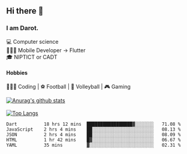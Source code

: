 ## Hi there 👋

### I am Darot.

💻 Computer science <br>
🧑🏻‍💻 Mobile Developer -> Flutter<br>
🎓 NIPTICT or CADT<br>

#### Hobbies 
🧑🏻‍💻 Coding  |  ⚽️ Football | 🏐 Volleyball | 🎮 Gaming<br>

<!-- [![Darot's GitHub stats](https://github-readme-stats.vercel.app/api?username=darot-chen)](https://github.com/darot-chen/github-readme-stats) -->
<!--
**darot-chen/darot-chen** is a ✨ _special_ ✨ repository because its `README.md` (this file) appears on your GitHub profile.

Here are some ideas to get you started:

- 🔭 I’m currently working on ...
- 🌱 I’m currently learning ...
- 👯 I’m looking to collaborate on ...
- 🤔 I’m looking for help with ...
- 💬 Ask me about ...
- 📫 How to reach me: ...
- 😄 Pronouns: ...
- ⚡ Fun fact: ...
-->

[![Anurag's github stats](https://github-readme-stats.vercel.app/api?username=darot-chen&count_private=true&theme=cobalt&show_icons=true)](https://github.com/darot-chen)
</br>
</br>
[![Top Langs](https://github-readme-stats.vercel.app/api/top-langs/?username=darot-chen&layout=compact&theme=cobalt)](https://github.com/darot-chen/)


<!--START_SECTION:waka-->

```text
Dart          18 hrs 12 mins  █████████████████▓░░░░░░░   71.08 %
JavaScript    2 hrs 4 mins    ██░░░░░░░░░░░░░░░░░░░░░░░   08.13 %
JSON          2 hrs 4 mins    ██░░░░░░░░░░░░░░░░░░░░░░░   08.09 %
HTML          1 hr 42 mins    █▓░░░░░░░░░░░░░░░░░░░░░░░   06.67 %
YAML          35 mins         ▓░░░░░░░░░░░░░░░░░░░░░░░░   02.31 %
```

<!--END_SECTION:waka-->
